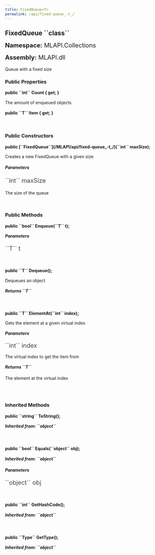 ```yaml
---
title: FixedQueue<T>
permalink: /api/fixed-queue_-t_/
---
```


<div style="line-height: 1;">
	<h2 markdown="1">FixedQueue<T> ``class``</h2>
	<p style="font-size: 20px;"><b>Namespace:</b> MLAPI.Collections</p>
	<p style="font-size: 20px;"><b>Assembly:</b> MLAPI.dll</p>
</div>
<p>Queue with a fixed size</p>

<div>
	<h3 markdown="1">Public Properties</h3>
	<div style="line-height: 1;">
		<h4 markdown="1"><b>public ``int`` Count { get; }</b></h4>
		<p>The amount of enqueued objects</p>
	</div>
	<div style="line-height: 1;">
		<h4 markdown="1"><b>public ``T`` Item { get; }</b></h4>
	</div>
</div>
<br>
<div>
	<h3>Public Constructors</h3>
	<div style="line-height: 1; ">
		<h4 markdown="1"><b>public [``FixedQueue<T>``](/MLAPI/api/fixed-queue_-t_/)(``int`` maxSize);</b></h4>
		<p>Creates a new FixedQueue with a given size</p>
	</div>
		<h5><b>Parameters</b></h5>
		<div>
			<p style="font-size: 20px; color: #444;" markdown="1">``int`` maxSize</p>
			<p>The size of the queue</p>
		</div>
</div>
<br>
<div>
	<h3 markdown="1">Public Methods</h3>
	<div style="line-height: 1;">
		<h4 markdown="1"><b>public ``bool`` Enqueue(``T`` t);</b></h4>
		<h5><b>Parameters</b></h5>
		<div>
			<p style="font-size: 20px; color: #444;" markdown="1">``T`` t</p>
		</div>
	</div>
	<br>
	<div style="line-height: 1;">
		<h4 markdown="1"><b>public ``T`` Dequeue();</b></h4>
		<p>Dequeues an object</p>
		<h5 markdown="1"><b>Returns ``T``</b></h5>
		<div>
			<p></p>
		</div>
	</div>
	<br>
	<div style="line-height: 1;">
		<h4 markdown="1"><b>public ``T`` ElementAt(``int`` index);</b></h4>
		<p>Gets the element at a given virtual index</p>
		<h5><b>Parameters</b></h5>
		<div>
			<p style="font-size: 20px; color: #444;" markdown="1">``int`` index</p>
			<p>The virtual index to get the item from</p>
		</div>
		<h5 markdown="1"><b>Returns ``T``</b></h5>
		<div>
			<p>The element at the virtual index</p>
		</div>
	</div>
	<br>
</div>
<br>
<div>
	<h3 markdown="1">Inherited Methods</h3>
	<div style="line-height: 1;">
		<h4 markdown="1"><b>public ``string`` ToString();</b></h4>
		<h5 markdown="1">Inherited from: ``object``</h5>
	</div>
	<br>
	<div style="line-height: 1;">
		<h4 markdown="1"><b>public ``bool`` Equals(``object`` obj);</b></h4>
		<h5 markdown="1">Inherited from: ``object``</h5>
		<h5><b>Parameters</b></h5>
		<div>
			<p style="font-size: 20px; color: #444;" markdown="1">``object`` obj</p>
		</div>
	</div>
	<br>
	<div style="line-height: 1;">
		<h4 markdown="1"><b>public ``int`` GetHashCode();</b></h4>
		<h5 markdown="1">Inherited from: ``object``</h5>
	</div>
	<br>
	<div style="line-height: 1;">
		<h4 markdown="1"><b>public ``Type`` GetType();</b></h4>
		<h5 markdown="1">Inherited from: ``object``</h5>
	</div>
</div>
<br>
